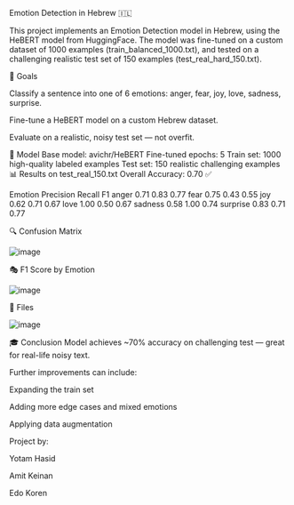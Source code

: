 Emotion Detection in Hebrew 🇮🇱

This project implements an Emotion Detection model in Hebrew, using the HeBERT model from HuggingFace.
The model was fine-tuned on a custom dataset of 1000 examples (train_balanced_1000.txt), and tested on a challenging realistic test set of 150 examples (test_real_hard_150.txt).

🚀 Goals

Classify a sentence into one of 6 emotions:
anger, fear, joy, love, sadness, surprise.

Fine-tune a HeBERT model on a custom Hebrew dataset.

Evaluate on a realistic, noisy test set — not overfit.

🧠 Model
Base model: avichr/HeBERT
Fine-tuned epochs: 5
Train set: 1000 high-quality labeled examples
Test set: 150 realistic challenging examples
📊 Results on test_real_150.txt
Overall Accuracy: 0.70 ✅

Emotion	Precision	Recall	F1
anger	0.71	0.83	0.77
fear	0.75	0.43	0.55
joy	0.62	0.71	0.67
love	1.00	0.50	0.67
sadness	0.58	1.00	0.74
surprise	0.83	0.71	0.77

🔍 Confusion Matrix

![image](https://github.com/user-attachments/assets/8b1a187e-1479-48f3-b3cd-0d662d2bfb2f)


🎭 F1 Score by Emotion

![image](https://github.com/user-attachments/assets/684a7dfd-0200-4f5f-8ecb-ec9aed24dd4a)


💾 Files

![image](https://github.com/user-attachments/assets/22b5be7f-2ccc-493d-bc2d-9e7fdb57e544)


🎓 Conclusion
Model achieves ~70% accuracy on challenging test — great for real-life noisy text.

Further improvements can include:

Expanding the train set

Adding more edge cases and mixed emotions

Applying data augmentation

Project by:

Yotam Hasid

Amit Keinan

Edo Koren
